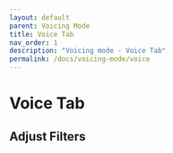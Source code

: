 ```yaml
---
layout: default
parent: Voicing Mode
title: Voice Tab
nav_order: 1
description: "Voicing mode - Voice Tab"
permalink: /docs/voicing-mode/voice
---
```


# Voice Tab

## Adjust Filters


